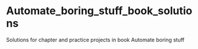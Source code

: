 # Automate_boring_stuff_book_solutions
Solutions for chapter and practice projects in book Automate boring stuff
